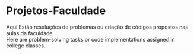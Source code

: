 # Projetos-Faculdade
Aqui Estão resoluções de problemas ou criação de códigos propostos nas aulas da faculdade  
Here are problem-solving tasks or code implementations assigned in college classes.


